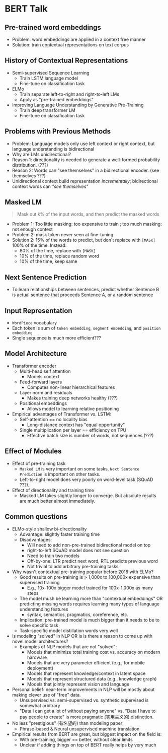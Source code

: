 # BERT Talk

## Pre-trained word embeddings

- Problem: word embeddings are applied in a context free manner
- Solution: train contextual representations on text corpus

## History of Contextual Representations

- Semi-supervised Sequence Learning
  - Train LSTM language model
  - Fine-tune on classification task
- ELMo
  - Train separate left-to-right and right-to-left LMs
  - Apply as "pre-trained embeddings"
- Improving Language Understanding by Generative Pre-Training
  - Train deep transformer LM
  - Fine-tune on classification task

## Problems with Previous Methods

- Problem: Language models only use left context or right context, but language understanding is bidirectional
- Why are LMs unidirectional?
- Reason 1: directionality is needed to generate a well-formed probability distribution. (???)
- Reason 2: Words can "see themselves" in a bidirectional encoder. (see themselves ???)
- Unidirectional context build representation *incrementally*; bidirectional context words can *"see themselves"*

## Masked LM

> Mask out k% of the input words, and then predict the masked words

- Problem 1: Too little masking: too expensive to train ; too much masking: not enough context
- Problem 2: mask token never seen at fine-tuning
- Solution 2: 15% of the words to predict, but don't replace with `[MASK]` 100% of the time. Instead:
  - 80% of the time, replace with `[MASK]`
  - 10% of the time, replace random word
  - 10% of the time, keep same

## Next Sentence Prediction

- To learn relationships between sentences, predict whether Sentence B is actual sentence that proceeds Sentence A, or a random sentence

## Input Representation

- `WordPiece` vocabulary
- Each token is sum of `token embedding`, `segment embedding`, and `position embedding`
- Single sequence is much more efficient???

## Model Architecture

- Transformer encoder
  - Multi-head self attention
    - Models context
  - Feed-forward layers
    - Computes non-linear hierarchical features
  - Layer norm and residuals
    - Makes training deep networks healthy (???)
  - Positional embeddings
    - Allows model to learning relative positioning
- Empirical advantages of Transformer vs. LSTM:
  - Self-attention == no locality bias
    - Long-distance context has "equal opportunity"
  - Single multiplication per layer == efficiency on TPU
    - Effective batch size is number of words, not sequences (???)

## Effect of Modules

- Effect of pre-training task
  - `Masked LM` is very important on some tasks, `Next Sentence Prediction` is important on other tasks.
  - Left-to-right model does very poorly on word-level task (SQuAD ???).
- Effect of directionality and training time
  - Masked LM takes slightly longer to converge. But absolute results are much better almost immediately.

## Common questions

- ELMo-style shallow bi-directionality
  - Advantage: slightly faster training time
  - Disadvantages:
    - Will need to add non-pre-trained bidirectional model on top
    - right-to-left SQuAD model does not see question
    - Need to train two models
    - Off-by-one: LTR predict next word, RTL predicts previous word
    - Not trivial to add arbitrary pre-training tasks
- Why wasn't contextual pre-training popular before 2018 with ELMo?
  - Good results on pre-training is > 1,000x to 100,000x expensive than supervised training
    - E.g., 10x-100x bigger model trained for 100x-1,000x as many steps
  - The model mush be learning more than "contextual embeddings" OR predicting missing words requires learning many types of language understanding features
    - syntax, semantics, pragmatics, coreference, etc.
  - Implication: pre-trained model is much bigger than it needs to be to solve specific task
  - Task-specific model distillation words very well
- Is modeling "solved" in NLP OR is is there a reason to come up with novel model architectures?
  - Examples of NLP models that are not "solved":
    - Models that minimize total training cost vs. accuracy on modern hardware
    - Models that are very parameter efficient (e.g., for mobile deployment)
    - Models that represent knowledge/context in latent space
    - Models that represent structured data (e.g., knowledge graph)
    - Models that jointly represent vision and language
- Personal belief: near-term improvements in NLP will be mostly about making clever use of "free" data.
  - Unsupervised vs. semi-supervised vs. synthetic supervised is somewhat arbitrary
  - "Data I can get a lot of without paying anyone" vs. "Data I have to pay people to create" is more pragmatic (实用主义的) distinction.
- No less "prestigious" (有名望的) than modeling paper
  - Phrase-based & Neural unsupervised machine translation
- Empirical results from BERT are great, but biggest impact on the field is:
  - With pre-training, bigger == better, without clear limits
  - Unclear if adding things on top of BERT really helps by very much